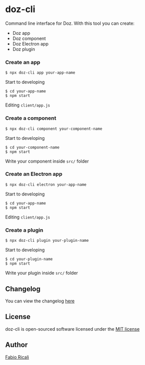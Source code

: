 # doz-cli
Command line interface for Doz.
With this tool you can create:

- Doz app
- Doz component
- Doz Electron app
- Doz plugin

### Create an app
```
$ npx doz-cli app your-app-name
```

Start to developing

```
$ cd your-app-name
$ npm start
```

Editing `client/app.js`

### Create a component
```
$ npx doz-cli component your-component-name
```

Start to developing

```
$ cd your-component-name
$ npm start
```

Write your component inside `src/` folder

### Create an Electron app
```
$ npx doz-cli electron your-app-name
```

Start to developing

```
$ cd your-app-name
$ npm start
```

Editing `client/app.js`

### Create a plugin
```
$ npx doz-cli plugin your-plugin-name
```

Start to developing

```
$ cd your-plugin-name
$ npm start
```

Write your plugin inside `src/` folder

## Changelog
You can view the changelog <a target="_blank" href="https://github.com/dozjs/doz-cli/blob/master/CHANGELOG.md">here</a>

## License
doz-cli is open-sourced software licensed under the <a target="_blank" href="http://opensource.org/licenses/MIT">MIT license</a>

## Author
<a target="_blank" href="http://rica.li">Fabio Ricali</a>